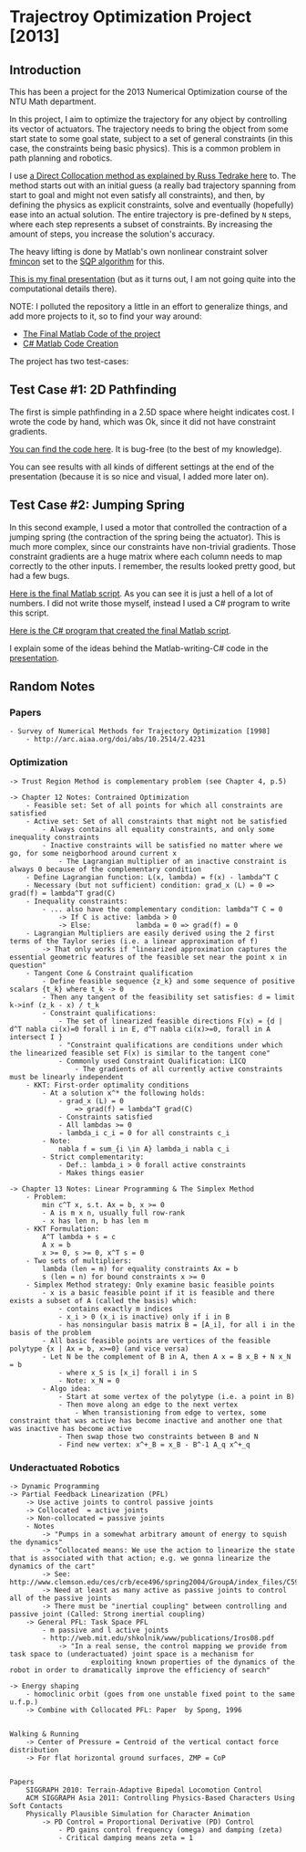 # Trajectroy Optimization Project [2013]

## Introduction

This has been a project for the 2013 Numerical Optimization course of the NTU Math department.

In this project, I aim to optimize the trajectory for any object by controlling its vector of actuators. The trajectory needs to bring the object from some start state to some goal state, subject to a set of general constraints (in this case, the constraints being basic physics). This is a common problem in path planning and robotics.

I use [a Direct Collocation method as explained by Russ Tedrake here](https://ocw.mit.edu/courses/electrical-engineering-and-computer-science/6-832-underactuated-robotics-spring-2009/video-lectures/lecture-9-trajectory-optimization/) to. The method starts out with an initial guess (a really bad trajectory spanning from start to goal and might not even satisfy all constraints), and then, by defining the physics as explicit constraints, solve and eventually (hopefully) ease into an actual solution. The entire trajectory is pre-defined by `N` steps, where each step represents a subset of constraints. By increasing the amount of steps, you increase the solution's accuracy.

The heavy lifting is done by Matlab's own nonlinear constraint solver [fmincon](https://www.mathworks.com/help/optim/ug/fmincon.html) set to the [SQP algorithm](https://www.mathworks.com/help/optim/ug/constrained-nonlinear-optimization-algorithms.html#f26622) for this.

[This is my final presentation](https://goo.gl/cBhfHg) (but as it turns out, I am not going quite into the computational details there).

NOTE: I polluted the repository a little in an effort to generalize things, and add more projects to it, so to find your way around:

* [The Final Matlab Code of the project](https://github.com/Domiii/TrajectoryOptimization/tree/master/matl/num%20opt%20proj)
* [C# Matlab Code Creation](https://github.com/Domiii/TrajectoryOptimization/tree/master/Squishy.Matlab)

The project has two test-cases:

## Test Case #1: 2D Pathfinding

The first is simple pathfinding in a 2.5D space where height indicates cost. I wrote the code by hand, which was Ok, since it did not have constraint gradients.

[You can find the code here](https://github.com/Domiii/TrajectoryOptimization/blob/master/matl/num%20opt%20proj/test1/test1run.m). It is bug-free (to the best of my knowledge).

You can see results with all kinds of different settings at the end of the presentation (because it is so nice and visual, I added more later on).

## Test Case #2: Jumping Spring

In this second example, I used a motor that controlled the contraction of a jumping spring (the contraction of the spring being the actuator). This is much more complex, since our constraints have non-trivial gradients. Those constraint gradients are a huge matrix where each column needs to map correctly to the other inputs. I remember, the results looked pretty good, but had a few bugs.

[Here is the final Matlab script](https://github.com/Domiii/TrajectoryOptimization/blob/master/matl/num%20opt%20proj/test2/test2run.m). As you can see it is just a hell of a lot of numbers. I did not write those myself, instead I used a C# program to write this script.

[Here is the C# program that created the final Matlab script](https://github.com/Domiii/TrajectoryOptimization/blob/master/Squishy.Matlab/Dyn1Program.cs).

I explain some of the ideas behind the Matlab-writing-C# code in the [presentation](https://goo.gl/cBhfHg).

## Random Notes

### Papers
    - Survey of Numerical Methods for Trajectory Optimization [1998]
        - http://arc.aiaa.org/doi/abs/10.2514/2.4231
    
    

### Optimization
    -> Trust Region Method is complementary problem (see Chapter 4, p.5)
    
    -> Chapter 12 Notes: Contrained Optimization
        - Feasible set: Set of all points for which all constraints are satisfied
        - Active set: Set of all constraints that might not be satisfied
            - Always contains all equality constraints, and only some inequality constraints
            - Inactive constraints will be satisfied no matter where we go, for some neigborhood around current x
                - The Lagrangian multiplier of an inactive constraint is always 0 because of the complementary condition
        - Define Lagrangian function: L(x, lambda) = f(x) - lambda^T C
        - Necessary (but not sufficient) condition: grad_x (L) = 0 => grad(f) = lambda^T grad(C)
        - Inequality constraints:
            - ... also have the complementary condition: lambda^T C = 0
                -> If C is active: lambda > 0
                -> Else:           lambda = 0 => grad(f) = 0
        - Lagrangian Multipliers are easily derived using the 2 first terms of the Taylor series (i.e. a linear approximation of f)
            -> That only works if "linearized approximation captures the essential geometric features of the feasible set near the point x in question"
        - Tangent Cone & Constraint qualification
            - Define feasible sequence {z_k} and some sequence of positive scalars {t_k} where t_k -> 0
            - Then any tangent of the feasibility set satisfies: d = limit k->inf (z_k - x) / t_k
            - Constraint qualifications: 
                - The set of linearized feasible directions F(x) = {d | d^T nabla ci(x)=0 forall i in E, d^T nabla ci(x)>=0, forall in A intersect I }
                - "Constraint qualifications are conditions under which the linearized feasible set F(x) is similar to the tangent cone"
                - Commonly used Constraint Qualification: LICQ
                    - The gradients of all currently active constraints must be linearly independent
        - KKT: First-order optimality conditions
            - At a solution x^* the following holds:
                - grad_x (L) = 0
                    => grad(f) = lambda^T grad(C)
                - Constraints satisfied
                - All lambdas >= 0
                - lambda_i c_i = 0 for all constraints c_i
            - Note:
                nabla f = sum_{i \in A} lambda_i nabla c_i
            - Strict complementarity:
                - Def.: lambda_i > 0 forall active constraints
                - Makes things easier
            
    -> Chapter 13 Notes: Linear Programming & The Simplex Method
        - Problem:
            min c^T x, s.t. Ax = b, x >= 0
            - A is m x n, usually full row-rank
            - x has len n, b has len m
        - KKT Formulation:
            A^T lambda + s = c
            A x = b
            x >= 0, s >= 0, x^T s = 0
        - Two sets of multipliers:
            lambda (len = m) for equality constraints Ax = b
            s (len = n) for bound constraints x >= 0
        - Simplex Method strategy: Only examine basic feasible points
            - x is a basic feasible point if it is feasible and there exists a subset of A (called the basis) which:
                - contains exactly m indices
                - x_i > 0 (x_i is inactive) only if i in B
                - has nonsingular basis matrix B = [A_i], for all i in the basis of the problem
            - All basic feasible points are vertices of the feasible polytype {x | Ax = b, x>=0} (and vice versa)
            - Let N be the complement of B in A, then A x = B x_B + N x_N = b
                - where x_S is [x_i] forall i in S
                - Note: x_N = 0
            - Algo idea:
                - Start at some vertex of the polytype (i.e. a point in B)
                - Then move along an edge to the next vertex
                    - When transistioning from edge to vertex, some constraint that was active has become inactive and another one that was inactive has become active
                - Then swap those two constraints between B and N
                - Find new vertex: x^+_B = x_B - B^-1 A_q x^+_q
            
        
        
        

### Underactuated Robotics
    -> Dynamic Programming
    -> Partial Feedback Linearization (PFL)
        -> Use active joints to control passive joints
        -> Collocated  = active joints
        -> Non-collocated = passive joints
        - Notes
            -> "Pumps in a somewhat arbitrary amount of energy to squish the dynamics"
            -> "Collocated means: We use the action to linearize the state that is associated with that action; e.g. we gonna linearize the dynamics of the cart"
            -> See: http://www.clemson.edu/ces/crb/ece496/spring2004/GroupA/index_files/C59Spong.pdf
            -> Need at least as many active as passive joints to control all of the passive joints
            -> There must be "inertial coupling" between controlling and passive joint (Called: Strong inertial coupling)
        -> General PFL: Task Space PFL
            - m passive and l active joints
            - http://web.mit.edu/shkolnik/www/publications/Iros08.pdf
                -> "In a real sense, the control mapping we provide from task space to (underactuated) joint space is a mechanism for
                        exploiting known properties of the dynamics of the robot in order to dramatically improve the efficiency of search"

    -> Energy shaping
        - homoclinic orbit (goes from one unstable fixed point to the same u.f.p.)
        -> Combine with Collocated PFL: Paper  by Spong, 1996
        
        
    Walking & Running
        -> Center of Pressure = Centroid of the vertical contact force distribution
        -> For flat horizontal ground surfaces, ZMP = CoP
        
        
    Papers
        SIGGRAPH 2010: Terrain-Adaptive Bipedal Locomotion Control
        ACM SIGGRAPH Asia 2011: Controlling Physics-Based Characters Using Soft Contacts
        Physically Plausible Simulation for Character Animation
            -> PD Control = Proportional Derivative (PD) Control
                - PD gains control frequency (omega) and damping (zeta)
                - Critical damping means zeta = 1
            
